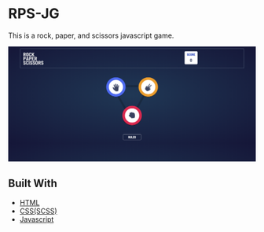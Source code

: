 # RPS-JG
This is a rock, paper, and scissors javascript game.

![Image description](/images/project_thumbnail.png)

## Built With

* [HTML](https://developer.mozilla.org/en-US/docs/Web/HTML)
* [CSS(SCSS)](https://sass-lang.com/)
* [Javascript](https://developer.mozilla.org/en-US/docs/Web/JavaScript)
